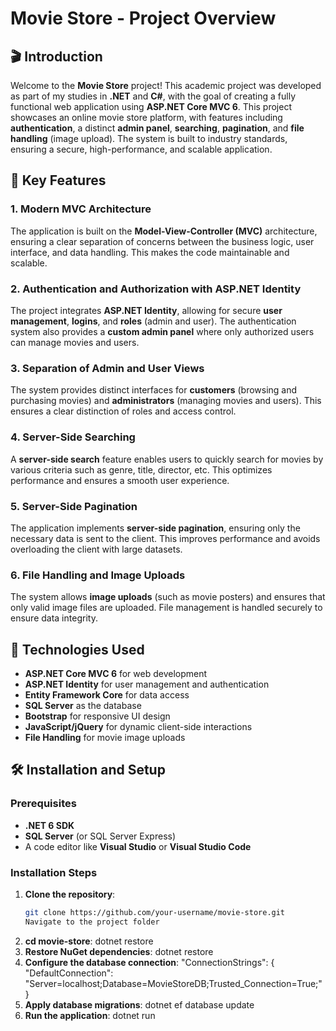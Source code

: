 # Movie Store - Project Overview

## 🎬 Introduction

Welcome to the **Movie Store** project! This academic project was developed as part of my studies in **.NET** and **C#**, with the goal of creating a fully functional web application using **ASP.NET Core MVC 6**. This project showcases an online movie store platform, with features including **authentication**, a distinct **admin panel**, **searching**, **pagination**, and **file handling** (image upload). The system is built to industry standards, ensuring a secure, high-performance, and scalable application.

## 🚀 Key Features

### 1. **Modern MVC Architecture**
The application is built on the **Model-View-Controller (MVC)** architecture, ensuring a clear separation of concerns between the business logic, user interface, and data handling. This makes the code maintainable and scalable.

### 2. **Authentication and Authorization with ASP.NET Identity**
The project integrates **ASP.NET Identity**, allowing for secure **user management**, **logins**, and **roles** (admin and user). The authentication system also provides a **custom admin panel** where only authorized users can manage movies and users.

### 3. **Separation of Admin and User Views**
The system provides distinct interfaces for **customers** (browsing and purchasing movies) and **administrators** (managing movies and users). This ensures a clear distinction of roles and access control.

### 4. **Server-Side Searching**
A **server-side search** feature enables users to quickly search for movies by various criteria such as genre, title, director, etc. This optimizes performance and ensures a smooth user experience.

### 5. **Server-Side Pagination**
The application implements **server-side pagination**, ensuring only the necessary data is sent to the client. This improves performance and avoids overloading the client with large datasets.

### 6. **File Handling and Image Uploads**
The system allows **image uploads** (such as movie posters) and ensures that only valid image files are uploaded. File management is handled securely to ensure data integrity.

## 🔧 Technologies Used

- **ASP.NET Core MVC 6** for web development
- **ASP.NET Identity** for user management and authentication
- **Entity Framework Core** for data access
- **SQL Server** as the database
- **Bootstrap** for responsive UI design
- **JavaScript/jQuery** for dynamic client-side interactions
- **File Handling** for movie image uploads

## 🛠️ Installation and Setup

### Prerequisites
- **.NET 6 SDK**
- **SQL Server** (or SQL Server Express)
- A code editor like **Visual Studio** or **Visual Studio Code**

### Installation Steps

1. **Clone the repository**:
   ```bash
   git clone https://github.com/your-username/movie-store.git
   Navigate to the project folder
 2.  **cd movie-store**:
   dotnet restore
3. **Restore NuGet dependencies**:
   dotnet restore
4. **Configure the database connection**:
"ConnectionStrings": {
  "DefaultConnection": "Server=localhost;Database=MovieStoreDB;Trusted_Connection=True;"
}
5. **Apply database migrations**:
   dotnet ef database update
6. **Run the application**: 
   dotnet run

